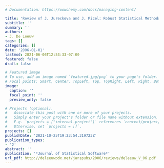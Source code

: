 ```yaml
---
# Documentation: https://wowchemy.com/docs/managing-content/

title: 'Review of J. Jureckova and J. Picel: Robust Statistical Methods with R'
subtitle: ''
summary: ''
authors:
- J. De Leeuw
tags: []
categories: []
date: '2006-01-01'
lastmod: 2021-06-06T12:53:33-07:00
featured: false
draft: false

# Featured image
# To use, add an image named `featured.jpg/png` to your page's folder.
# Focal points: Smart, Center, TopLeft, Top, TopRight, Left, Right, BottomLeft, Bottom, BottomRight.
image:
  caption: ''
  focal_point: ''
  preview_only: false

# Projects (optional).
#   Associate this post with one or more of your projects.
#   Simply enter your project's folder or file name without extension.
#   E.g. `projects = ["internal-project"]` references `content/project/deep-learning/index.md`.
#   Otherwise, set `projects = []`.
projects: []
publishDate: '2021-10-25T19:23:54.319723Z'
publication_types:
- '2'
abstract: ''
publication: '*Journal of Statistical Software*'
url_pdf: http://deleeuwpdx.net/janspubs/2006/reviews/deleeuw_V_06.pdf
---
```


